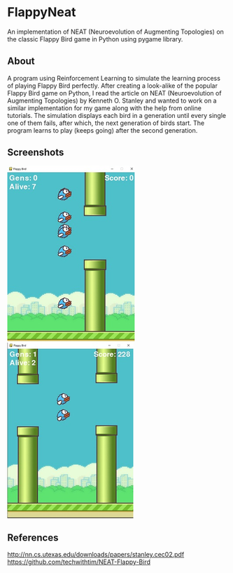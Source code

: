 # FlappyNeat
An implementation of NEAT (Neuroevolution of Augmenting Topologies) on the classic Flappy Bird game in Python using pygame library.

## About
A program using Reinforcement Learning to simulate the learning process of playing Flappy Bird perfectly. After creating a look-alike of the popular Flappy Bird game on Python, I read the article on NEAT (Neuroevolution of Augmenting Topologies) by Kenneth O. Stanley and wanted to work on a similar implementation for my game along with the help from online tutorials. The simulation displays each bird in a generation until every single one of them fails, after which, the next generation of birds start. The program learns to play (keeps going) after the second generation.

## Screenshots
![alt text](https://github.com/mehmetsan/FlappyNeat/blob/main/shots/gen0.jpg?raw=true)
![alt text](https://github.com/mehmetsan/FlappyNeat/blob/main/shots/gen1.jpg?raw=true)

## References
http://nn.cs.utexas.edu/downloads/papers/stanley.cec02.pdf
<br>
https://github.com/techwithtim/NEAT-Flappy-Bird
